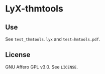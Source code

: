 # LyX-thmtools

## Use

See `test_thmtools.lyx` and `testₜhmtools.pdf`.

## License

GNU Affero GPL v3.0. See `LICENSE`.
